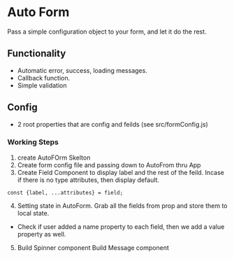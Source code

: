 # Auto Form

Pass a simple configuration object to your form, and let it do the rest.

## Functionality
- Automatic error, success, loading messages.
- Callback function.
- Simple validation

## Config

- 2 root properties that are config and feilds (see src/formConfig.js)

### Working Steps
1. create AutoFOrm Skelton
2. Create form config file and passing down to AutoFrom thru App
3. Create Field Component to display label and the rest of the feild. Incase if there is no type attributes, then display default.
```
const {label, ...attributes} = field;
```
4. Setting state in AutoForm. Grab all the fields from prop and store them to local state.
- Check if user added a name property to each field, then we add a value property as well.
5. Build Spinner component
   Build Message component